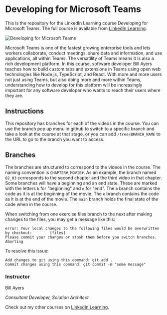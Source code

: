 # Developing for Microsoft Teams
This is the repository for the LinkedIn Learning course Developing for Microsoft Teams. The full course is available from [LinkedIn Learning][lil-course-url].

![Developing for Microsoft Teams][lil-thumbnail-url] 

Microsoft Teams is one of the fastest growing enterprise tools and lets workers collaborate, conduct meetings, share data and information, and use applications, all within Teams. The versatility of Teams means it is also a rich development platform. In this course, software developer Bill Ayers teaches how to build custom tabs and extensions in Teams using open web technologies like Node.js, TypeScript, and React. With more and more users not just using Teams, but also doing more and more within Teams, understanding how to develop for this platform will be increasingly important for any software developer who wants to reach their users where they are.

## Instructions
This repository has branches for each of the videos in the course. You can use the branch pop up menu in github to switch to a specific branch and take a look at the course at that stage, or you can add `/tree/BRANCH_NAME` to the URL to go to the branch you want to access.

## Branches
The branches are structured to correspond to the videos in the course. The naming convention is `CHAPTER#_MOVIE#`. As an example, the branch named `02_03` corresponds to the second chapter and the third video in that chapter. 
Some branches will have a beginning and an end state. These are marked with the letters `b` for "beginning" and `e` for "end". The `b` branch contains the code as it is at the beginning of the movie. The `e` branch contains the code as it is at the end of the movie. The `main` branch holds the final state of the code when in the course.

When switching from one exercise files branch to the next after making changes to the files, you may get a message like this:

    error: Your local changes to the following files would be overwritten by checkout:        [files]
    Please commit your changes or stash them before you switch branches.
    Aborting

To resolve this issue:
	
    Add changes to git using this command: git add .
	Commit changes using this command: git commit -m "some message"


### Instructor

Bill Ayers 
  
_Consultant Developer, Solution Architect_

Check out my other courses on [LinkedIn Learning](https://www.linkedin.com/learning/instructors/bill-ayers).

[lil-course-url]: https://www.linkedin.com/learning/developing-for-microsoft-teams
[lil-thumbnail-url]: https://cdn.lynda.com/course/2880242/2880242-1624381908353-16x9.jpg
